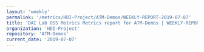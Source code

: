 ```yaml
---
layout: 'weekly'
permalink: '/metrics/HDI-Project/ATM-Demos/WEEKLY-REPORT-2019-07-07'
title: 'DAI Lab OSS Metrics Metrics report for ATM-Demos | WEEKLY-REPORT-2019-07-07'
organization: 'HDI-Project'
repository: 'ATM-Demos'
current_date: '2019-07-07'
---
```

